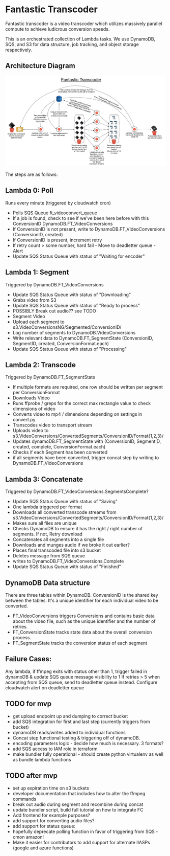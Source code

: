 # Fantastic Transcoder

Fantastic transcoder is a video transcoder which utilizes massively parallel compute to achieve ludicrous conversion speeds.

This is an orchestrated collection of Lambda tasks. We use DynamoDB, SQS, and S3 for data structure, job tracking, and object storage respectively.

## Architecture Diagram
![Architecture Diagram](https://github.com/ClearSlide/Fantastic-Transcoder/raw/master/FantasticTranscoder-v4.jpg)


The steps are as follows:

## Lambda 0: Poll
Runs every minute (triggered by cloudwatch cron)
- Polls SQS Queue ft_videoconvert_queue
- If a job is found, check to see if we've been here before with this ConversionID DynamoDB.FT_VideoConversions
- If ConversionID is not present, write to DynamoDB.FT_VideoConversions (ConversionID, created)
- If ConversionID is present, increment retry
- If retry count > some number, hard fail - Move to deadletter queue - Alert
- Update SQS Status Queue with status of "Waiting for encoder"

## Lambda 1: Segment
Triggered by DynamoDB.FT_VideoConversions
- Update SQS Status Queue with status of "Downloading"
- Grabs video from S3
- Update SQS Status Queue with status of "Ready to process"
- POSSIBLY Break out audio?? see TODO
- Segment Video
- Upload each segment to s3.VideoConversionsNG/Segmented/ConversionID/
- Log number of segments to DynamoDB.VideoConversions
- Write relevant data to DynamoDB.FT_SegmentState (ConversionID, SegmentID, created, ConversionFormat.each)
- Update SQS Status Queue with status of "Processing"

## Lambda 2: Transcode
Triggered by DynamoDB.FT_SegmentState
- If multiple formats are required, one row should be written per segment per ConversionFormat
- Downloads Video
- Runs ffprobe / greps for the correct max rectangle value to check dimensions of video
- Converts video to mp4 / dimensions depending on settings in convert.py
- Transcodes video to transport stream
- Uploads video to s3.VideoConversions/ConvertedSegments/ConversionID/Format{1,2,3}/
- Updates dynamoDB.FT_SegmentState with (ConversionID, SegmentID, created, complete, ConversionFormat.each)
- Checks if each Segment has been converted
- if all segments have been converted, trigger concat step by writing to DynamoDB.FT_VideoConversions

## Lambda 3: Concatenate
Triggered by DynamoDB.FT_VideoConversions.SegmentsComplete?
- Update SQS Status Queue with status of "Saving"
- One lambda triggered per format
- Downloads all converted transcode streams from s3.VideoConversions/ConvertedSegments/ConversionID/Format{1,2,3}/
- Makes sure all files are unique
- Checks DynamoDB to ensure it has the right / right number of segments. If not, Retry download
- Concatenates all segments into a single file
- Downloads and munges audio if we broke it out earlier?
- Places final transcoded file into s3 bucket
- Deletes message from SQS queue
- writes to DynamoDB.FT_VideoConversions.Complete
- Update SQS Status Queue with status of "Finished"

## DynamoDB Data structure
There are three tables within DynamoDB. ConversionID is the shared key between the tables. It's a unique identifier for each individual video to be converted.
- FT_VideoConversions triggers Conversions and contains basic data about the video file, such as the unique identifier and the number of retries.
- FT_ConversionState tracks state data about the overall conversion process.
- FT_SegmentState tracks the conversion status of each segment


## Failure Cases:
Any lambda, if ffmpeg exits with status other than 1, trigger failed in dynamoDB & update SQS queue message visibility to 1
If retries > 5 when accepting from SQS queue, send to deadletter queue instead. Configure cloudwatch alert on deadletter queue

## TODO for mvp
- get upload endpoint up and dumping to correct bucket
- add SQS integration for first and last step (currently triggers from bucket)
- dynamoDB reads/writes added to individual functions
- Concat step functional testing & triggering off of dynamoDB.
- encoding parameters logic - decide how much is necessary. 3 formats?
- add SQS access to IAM role in terraform
- make bundler fully operational - should create python virtualenv as well as bundle lambda functions

## TODO after mvp
- set up expiration time on s3 buckets
- developer documentation that includes how to alter the ffmpeg commands
- break out audio during segment and recombine during concat
- update bundler script, build full tutorial on how to integrate FC
- Add frontend for example purposes?
- add support for converting audio files?
- add support for status queue:
- hopefully deprecate polling function in favor of triggering from SQS -
  cmon amazon!
- Make it easier for contributors to add support for alternate IIASPs (google and azure functions)
